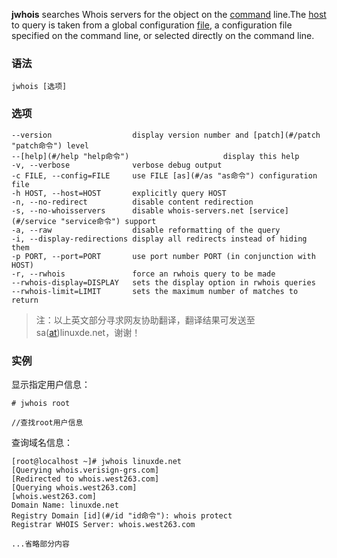 **jwhois** searches Whois servers for the object on the [command](#/command "command命令") line.The [host](#/host "host命令") to query is taken from a global configuration [file](#/file "file命令"), a configuration file specified on the command line, or selected directly on the command line.

### 语法  

```
jwhois [选项]
```

### 选项  

```
--version                  display version number and [patch](#/patch "patch命令") level
--[help](#/help "help命令")                     display this help
-v, --verbose              verbose debug output
-c FILE, --config=FILE     use FILE [as](#/as "as命令") configuration file
-h HOST, --host=HOST       explicitly query HOST
-n, --no-redirect          disable content redirection
-s, --no-whoisservers      disable whois-servers.net [service](#/service "service命令") support
-a, --raw                  disable reformatting of the query
-i, --display-redirections display all redirects instead of hiding them
-p PORT, --port=PORT       use port number PORT (in conjunction with HOST)
-r, --rwhois               force an rwhois query to be made
--rwhois-display=DISPLAY   sets the display option in rwhois queries
--rwhois-limit=LIMIT       sets the maximum number of matches to return
```

> 注：以上英文部分寻求网友协助翻译，翻译结果可发送至 sa([at](#/at "at命令"))linuxde.net，谢谢！

### 实例  

显示指定用户信息：

```
# jwhois root

//查找root用户信息
```

查询域名信息：

```
[root@localhost ~]# jwhois linuxde.net
[Querying whois.verisign-grs.com]
[Redirected to whois.west263.com]
[Querying whois.west263.com]
[whois.west263.com]
Domain Name: linuxde.net                   
Registry Domain [id](#/id "id命令"): whois protect
Registrar WHOIS Server: whois.west263.com

...省略部分内容
```